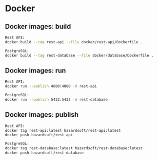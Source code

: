 # Docker

## Docker images: build

```sh
Rest API:
docker build --tag rest-api --file docker/rest-api/Dockerfile .

PostgreSQL:
docker build --tag rest-database --file docker/database/Dockerfile .
```

## Docker images: run

```sh
Rest API:
docker run --publish 4000:4000 -d rest-api

PostgreSQL:
docker run --publish 5432:5432 -d rest-database
```

## Docker images: publish

```sh
Rest API:
docker tag rest-api:latest hazardsoft/rest-api:latest
docker push hazardsoft/rest-api

PostgreSQL:
docker tag rest-database:latest hazardsoft/rest-database:latest
docker push hazardsoft/rest-database
```
